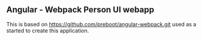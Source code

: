 ## Angular - Webpack Person UI webapp
This is based on https://github.com/preboot/angular-webpack.git used as a started to create this application.
